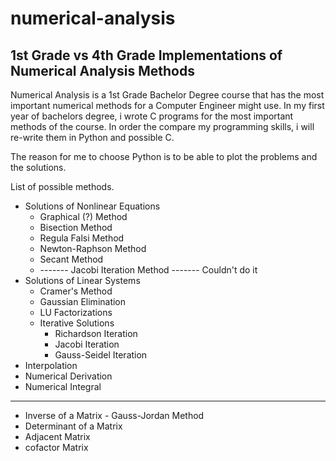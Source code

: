 # numerical-analysis
1st Grade vs 4th Grade Implementations of Numerical Analysis Methods
--- 

Numerical Analysis is a 1st Grade Bachelor Degree course that has the most important numerical methods for a Computer Engineer might use.
In my first year of bachelors degree, i wrote C programs for the most important methods of the course. In order the compare my programming skills, i will re-write them in Python and possible C.

The reason for me to choose Python is to be able to plot the problems and the solutions. 

List of possible methods.

 * Solutions of Nonlinear Equations
    * Graphical (?) Method
    * Bisection Method
    * Regula Falsi Method
    * Newton-Raphson Method
    * Secant Method
    * ------- Jacobi Iteration Method ------- Couldn't do it
 * Solutions of Linear Systems
    * Cramer's Method
    * Gaussian Elimination
    * LU Factorizations
    * Iterative Solutions
      * Richardson Iteration
      * Jacobi Iteration
      * Gauss-Seidel Iteration
 * Interpolation
 * Numerical Derivation
 * Numerical Integral

---
* Inverse of a Matrix - Gauss-Jordan Method
* Determinant of a Matrix
* Adjacent Matrix
* cofactor Matrix
